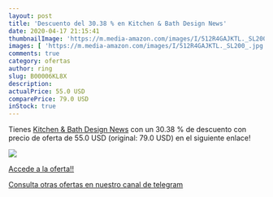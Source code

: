 ```yaml
---
layout: post
title: 'Descuento del 30.38 % en Kitchen & Bath Design News'
date: 2020-04-17 21:15:41
thumbnailImage: 'https://m.media-amazon.com/images/I/512R4GAJKTL._SL200_.jpg'
images: [ 'https://m.media-amazon.com/images/I/512R4GAJKTL._SL200_.jpg' ]
comments: true
category: ofertas
author: ring
slug: B00006KL8X
description:
actualPrice: 55.0 USD
comparePrice: 79.0 USD
inStock: true
---
```


Tienes [Kitchen & Bath Design News](https://www.amazon.com/dp/B00006KL8X/?tag=redken08-20) con un 30.38 % de descuento con precio de oferta de 55.0 USD (original: 79.0 USD) en el siguiente enlace!

[![](https://m.media-amazon.com/images/I/512R4GAJKTL._SL200_.jpg)](https://www.amazon.com/dp/B00006KL8X/?tag=redken08-20)

[Accede a la oferta!!](https://www.amazon.com/dp/B00006KL8X/?tag=redken08-20)

[Consulta otras ofertas en nuestro canal de telegram](https://t.me/s/ofertas25)
